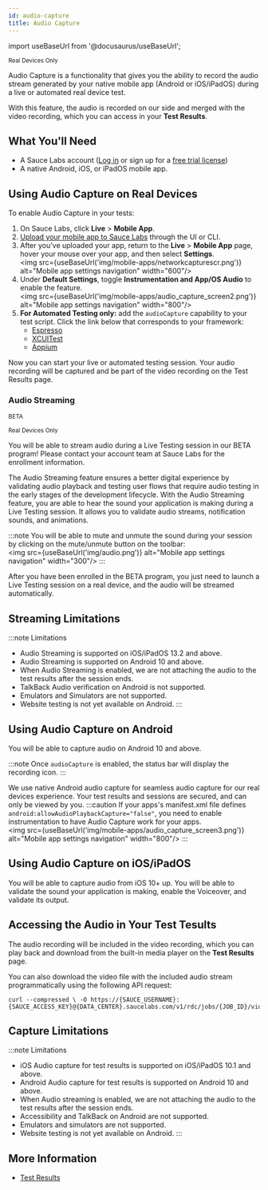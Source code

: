 ```yaml
---
id: audio-capture
title: Audio Capture
---
```


import useBaseUrl from '@docusaurus/useBaseUrl';

<p><small><span className="sauceDBlue">Real Devices Only</span></small></p>

Audio Capture is a functionality that gives you the ability to record the audio stream generated by your native mobile app (Android or iOS/iPadOS) during a live or automated real device test.

With this feature, the audio is recorded on our side and merged with the video recording, which you can access in your **Test Results**.

## What You'll Need

- A Sauce Labs account ([Log in](https://accounts.saucelabs.com/am/XUI/#login/) or sign up for a [free trial license](https://saucelabs.com/sign-up))
- A native Android, iOS, or iPadOS mobile app.

## Using Audio Capture on Real Devices

To enable Audio Capture in your tests:

1. On Sauce Labs, click **Live** > **Mobile App**.
2. [Upload your mobile app to Sauce Labs](/mobile-apps/app-storage) through the UI or CLI.
3. After you’ve uploaded your app, return to the **Live** > **Mobile App** page, hover your mouse over your app, and then select **Settings**. <br/><img src={useBaseUrl('img/mobile-apps/networkcapturescr.png')} alt="Mobile app settings navigation" width="600"/>
4. Under **Default Settings**, toggle **Instrumentation and App/OS Audio** to enable the feature. <br/><img src={useBaseUrl('img/mobile-apps/audio_capture_screen2.png')} alt="Mobile app settings navigation" width="800"/>
5. **For Automated Testing only:** add the `audioCapture` capability to your test script. Click the link below that corresponds to your framework:
   - [Espresso](/mobile-apps/automated-testing/espresso-xcuitest/espresso/#audiocapture)
   - [XCUITest](/mobile-apps/automated-testing/espresso-xcuitest/xcuitest/#audiocapture)
   - [Appium](/dev/test-configuration-options/#audiocapture)

Now you can start your live or automated testing session. Your audio recording will be captured and be part of the video recording on the Test Results page.

### Audio Streaming

<p><small><span className="sauceDBlue">BETA</span></small></p> <p><small><span className="sauceDBlue">Real Devices Only</span></small></p>

You will be able to stream audio during a Live Testing session in our BETA program! Please contact your account team at Sauce Labs for the enrollment information.

The Audio Streaming feature ensures a better digital experience by validating audio playback and testing user flows that require audio testing in the early stages of the development lifecycle. With the Audio Streaming feature, you are able to hear the sound your application is making during a Live Testing session. It allows you to validate audio streams, notification sounds, and animations.

:::note
You will be able to mute and unmute the sound during your session by clicking on the mute/unmute button on the toolbar:
<br/><img src={useBaseUrl('img/audio.png')} alt="Mobile app settings navigation" width="300"/>
:::

After you have been enrolled in the BETA program, you just need to launch a Live Testing session on a real device, and the audio will be streamed automatically.

## Streaming Limitations

:::note Limitations

- Audio Streaming is supported on iOS/iPadOS 13.2 and above.
- Audio Streaming is supported on Android 10 and above.
- When Audio Streaming is enabled, we are not attaching the audio to the test results after the session ends.
- TalkBack Audio verification on Android is not supported.
- Emulators and Simulators are not supported.
- Website testing is not yet available on Android.
:::

## Using Audio Capture on Android

You will be able to capture audio on Android 10 and above.

:::note
Once `audioCapture` is enabled, the status bar will display the recording icon.
:::

We use native Android audio capture for seamless audio capture for our real devices experience. Your test results and sessions are secured, and can only be viewed by you.
:::caution
If your apps's manifest.xml file defines `android:allowAudioPlaybackCapture="false"`, you need to enable instrumentation to have Audio Capture work for your apps.
<br/><img src={useBaseUrl('img/mobile-apps/audio_capture_screen3.png')} alt="Mobile app settings navigation" width="800"/>
:::

## Using Audio Capture on iOS/iPadOS

You will be able to capture audio from iOS 10+ up.
You will be able to validate the sound your application is making, enable the Voiceover, and validate its output.

## Accessing the Audio in Your Test Tesults

The audio recording will be included in the video recording, which you can play back and download from the built-in media player on the **Test Results** page.

You can also download the video file with the included audio stream programmatically using the following API request:

```
curl --compressed \ -O https://{SAUCE_USERNAME}:{SAUCE_ACCESS_KEY}@{DATA_CENTER}.saucelabs.com/v1/rdc/jobs/{JOB_ID}/video.mp4
```

## Capture Limitations

:::note Limitations

- iOS Audio capture for test results is supported on iOS/iPadOS 10.1 and above.
- Android Audio capture for test results is supported on Android 10 and above.
- When Audio streaming is enabled, we are not attaching the audio to the test results after the session ends.
- Accessibility and TalkBack on Android are not supported.
- Emulators and simulators are not supported.
- Website testing is not yet available on Android.
:::

## More Information

- [Test Results](/test-results/)
